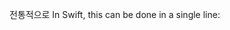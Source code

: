 <!-- Tradition suggests that the first program in a new language should print the words “Hello, world!” on the screen. -->
전통적으로 
In Swift, this can be done in a single line:
